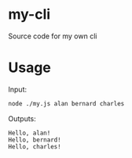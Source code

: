 # my-cli
Source code for my own cli

# Usage
Input:

``` bash
node ./my.js alan bernard charles
```

Outputs:

```
Hello, alan!
Hello, bernard!
Hello, charles!
```